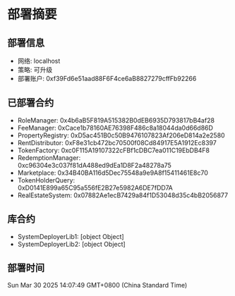# 部署摘要

## 部署信息
- 网络: localhost
- 策略: 可升级
- 部署账户: 0xf39Fd6e51aad88F6F4ce6aB8827279cffFb92266

## 已部署合约
- RoleManager: 0x4b6aB5F819A515382B0dEB6935D793817bB4af28
- FeeManager: 0xCace1b78160AE76398F486c8a18044da0d66d86D
- PropertyRegistry: 0xD5ac451B0c50B9476107823Af206eD814a2e2580
- RentDistributor: 0xF8e31cb472bc70500f08Cd84917E5A1912Ec8397
- TokenFactory: 0xc0F115A19107322cFBf1cDBC7ea011C19EbDB4F8
- RedemptionManager: 0xc96304e3c037f81dA488ed9dEa1D8F2a48278a75
- Marketplace: 0x34B40BA116d5Dec75548a9e9A8f15411461E8c70
- TokenHolderQuery: 0xD0141E899a65C95a556fE2B27e5982A6DE7fDD7A
- RealEstateSystem: 0x07882Ae1ecB7429a84f1D53048d35c4bB2056877

## 库合约
- SystemDeployerLib1: [object Object]
- SystemDeployerLib2: [object Object]

## 部署时间
Sun Mar 30 2025 14:07:49 GMT+0800 (China Standard Time)
